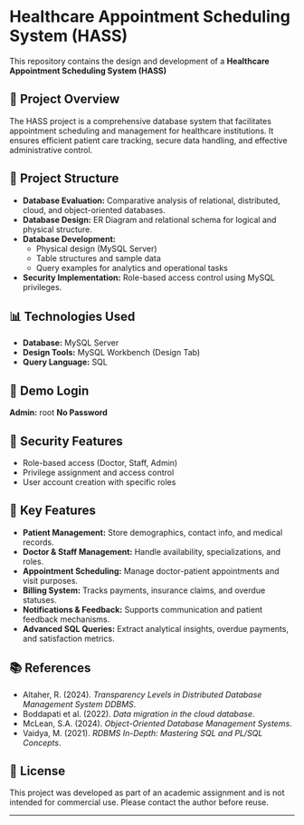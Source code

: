 # Healthcare Appointment Scheduling System (HASS)

This repository contains the design and development of a **Healthcare Appointment Scheduling System (HASS)**

## 📌 Project Overview

The HASS project is a comprehensive database system that facilitates appointment scheduling and management for healthcare institutions. It ensures efficient patient care tracking, secure data handling, and effective administrative control.

## 📁 Project Structure

- **Database Evaluation:** Comparative analysis of relational, distributed, cloud, and object-oriented databases.
- **Database Design:** ER Diagram and relational schema for logical and physical structure.
- **Database Development:** 
  - Physical design (MySQL Server)
  - Table structures and sample data
  - Query examples for analytics and operational tasks
- **Security Implementation:** Role-based access control using MySQL privileges.

## 📊 Technologies Used

- **Database:** MySQL Server
- **Design Tools:** MySQL Workbench (Design Tab)
- **Query Language:** SQL

## 🔐 Demo Login

**Admin:** root
**No Password**

## 🔐 Security Features

- Role-based access (Doctor, Staff, Admin)
- Privilege assignment and access control
- User account creation with specific roles

## 📌 Key Features

- **Patient Management:** Store demographics, contact info, and medical records.
- **Doctor & Staff Management:** Handle availability, specializations, and roles.
- **Appointment Scheduling:** Manage doctor-patient appointments and visit purposes.
- **Billing System:** Tracks payments, insurance claims, and overdue statuses.
- **Notifications & Feedback:** Supports communication and patient feedback mechanisms.
- **Advanced SQL Queries:** Extract analytical insights, overdue payments, and satisfaction metrics.

## 📚 References

- Altaher, R. (2024). *Transparency Levels in Distributed Database Management System DDBMS*.
- Boddapati et al. (2022). *Data migration in the cloud database*.
- McLean, S.A. (2024). *Object-Oriented Database Management Systems*.
- Vaidya, M. (2021). *RDBMS In-Depth: Mastering SQL and PL/SQL Concepts*.

## 📝 License

This project was developed as part of an academic assignment and is not intended for commercial use. Please contact the author before reuse.

---
